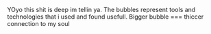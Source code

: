YOyo this shit is deep im tellin ya. The bubbles represent tools and technologies that i used and found usefull. Bigger bubble === thiccer connection to my soul
